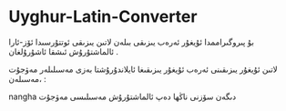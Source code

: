 # Uyghur-Latin-Converter
بۇ پىروگىراممدا ئۇيغۇر ئەرەب يىزىقى بىلەن لاتىن يىزىقى ئوتتۇرسىدا ئۆز-ئارا ئالماشتۇرۇش ئىشقا ئاشۇرۇلغان .

لاتىن ئ‍ۇيغۇر يىزىقىنى ئەرەب ئۇيغۇر يىزىقىغا ئايلاندۇرۇشتا بەزى مەسىلىلەر مەۋجۇت ،مەسىلەن :

nangha  دىگەن سۆزنى ناڭھا دەپ ئالماشتۇرۇش مەسىلىسى مەۋجۇت